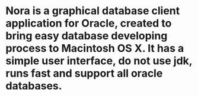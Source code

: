 Nora is a graphical database client application for Oracle, 
created to bring easy database developing process to Macintosh OS X. 
It has a simple user interface, do not use jdk, runs fast and support all oracle databases.
====

